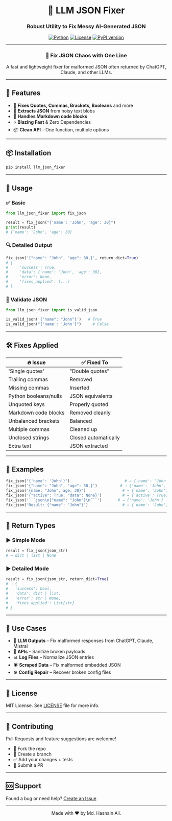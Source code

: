 <div align="center">

# 🧠 LLM JSON Fixer

<h3>Robust Utility to Fix Messy AI-Generated JSON</h3>

[![Python](https://img.shields.io/badge/Python-3.7%2B-blue?style=for-the-badge\&logo=python\&logoColor=white)](https://www.python.org/)
[![License](https://img.shields.io/badge/License-MIT-green?style=for-the-badge)](LICENSE)
[![PyPI version](https://img.shields.io/pypi/v/llm_json_fixer?style=for-the-badge\&color=orange)](https://pypi.org/project/llm_json_fixer/)
</div>

---

<div align="center">

### 🧰 Fix JSON Chaos with One Line

A fast and lightweight fixer for malformed JSON often returned by ChatGPT, Claude, and other LLMs.

</div>

---

## 🚀 Features

* 🔧 **Fixes Quotes, Commas, Brackets, Booleans** and more
* 🎯 **Extracts JSON** from noisy text blobs
* 🧼 **Handles Markdown code blocks**
* ⚡ **Blazing Fast** & Zero Dependencies
* 📦 **Clean API** – One function, multiple options

---

## 📦 Installation

```bash
pip install llm_json_fixer
```

---

## 🧪 Usage

### ✅ Basic

```python
from llm_json_fixer import fix_json

result = fix_json("{'name': 'John', 'age': 30}")
print(result)
# {'name': 'John', 'age': 30}
```

### 🔍 Detailed Output

```python
fix_json('{"name": "John", "age": 30,}', return_dict=True)
# {
#     'success': True,
#     'data': {'name': 'John', 'age': 30},
#     'error': None,
#     'fixes_applied': [...]
# }
```

### 🔐 Validate JSON

```python
from llm_json_fixer import is_valid_json

is_valid_json('{"name": "John"}')   # True
is_valid_json("{'name': 'John'}")     # False
```

---

## 🛠️ Fixes Applied

| 🔥 Issue              | ✅ Fixed To           |
| --------------------- | -------------------- |
| 'Single quotes'       | "Double quotes"      |
| Trailing commas       | Removed              |
| Missing commas        | Inserted             |
| Python booleans/nulls | JSON equivalents     |
| Unquoted keys         | Properly quoted      |
| Markdown code blocks  | Removed cleanly      |
| Unbalanced brackets   | Balanced             |
| Multiple commas       | Cleaned up           |
| Unclosed strings      | Closed automatically |
| Extra text            | JSON extracted       |

---

## 🧾 Examples

````python
fix_json("{'name': 'John'}")                        # → {'name': 'John'}
fix_json('{"name": "John", "age": 30,}')          # → {'name': 'John', 'age': 30}
fix_json('{name: "John", age: 30}')                # → {'name': 'John', 'age': 30}
fix_json('{"active": True, "data": None}')         # → {'active': True, 'data': None}
fix_json('```json\n{"name": "John"}\n```')       # → {'name': 'John'}
fix_json('Result: {"name": "John"}')               # → {'name': 'John'}
````

---

## 🔄 Return Types

### ▶️ Simple Mode

```python
result = fix_json(json_str)
# → dict | list | None
```

### ▶️ Detailed Mode

```python
result = fix_json(json_str, return_dict=True)
# → {
#   'success': bool,
#   'data': dict | list,
#   'error': str | None,
#   'fixes_applied': List[str]
# }
```

---

## 🎯 Use Cases

* 🤖 **LLM Outputs** – Fix malformed responses from ChatGPT, Claude, Mistral
* 🔗 **APIs** – Sanitize broken payloads
* 📊 **Log Files** – Normalize JSON entries
* 🕷️ **Scraped Data** – Fix malformed embedded JSON
* ⚙️ **Config Repair** – Recover broken config files

---

## 📄 License

MIT License. See [LICENSE](./LICENSE) file for more info.

---

## 🤝 Contributing

Pull Requests and feature suggestions are welcome!

* 📂 Fork the repo
* 🔨 Create a branch
* ✅ Add your changes + tests
* 📩 Submit a PR

---

## 🆘 Support

Found a bug or need help? [Create an Issue](https://github.com/mdhasnainali/llm_json_fixer/issues)

---

<div align="center">

Made with ❤️ by Md. Hasnain Ali.

</div>
